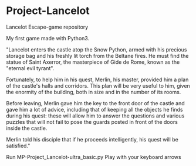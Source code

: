# Project-Lancelot
Lancelot Escape-game repository

My first game made with Python3.

"Lancelot enters the castle atop the Snow Python, armed with his precious storage bag and his freshly lit torch from the Beltane fires. 
He must find the statue of Saint Axerror, the masterpiece of Gide de Rome, known as the "eternal evil tyrant".

Fortunately, to help him in his quest, Merlin, his master, provided him a plan of the castle's halls and corridors. This plan will 
be very useful to him, given the enormity of the building, both in size and in the number of its rooms.

Before leaving, Merlin gave him the key to the front door of the castle and gave him a lot of advice, including that of keeping all the 
objects he finds during his quest: these will allow him to answer the questions and various puzzles that will not fail to pose the guards
posted in front of the doors inside the castle.

Merlin told his disciple that if he proceeds intelligently, his quest will be satisfied."


Run MP-Project_Lancelot-ultra_basic.py
Play with your keyboard arrows
